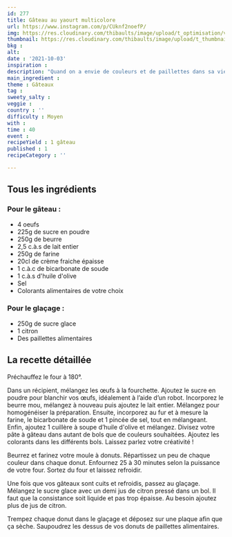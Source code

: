 ```yaml
---
id: 277
title: Gâteau au yaourt multicolore
url: https://www.instagram.com/p/CUknf2noefP/
img: https://res.cloudinary.com/thibaults/image/upload/t_optimisation/v1633450481/Recipes/20211003_gateaux_multicolores.jpg
thumbnail: https://res.cloudinary.com/thibaults/image/upload/t_thumbnail_josie/v1633450481/Recipes/20211003_gateaux_multicolores.jpg
bkg : 
alt: 
date : '2021-10-03'
inspiration : 
description: "Quand on a envie de couleurs et de paillettes dans sa vie, il faut faire ce gâteau au yaourt. Créez plein de couleurs et mettez la préparation dans le moule qui vous plaît."
main_ingredient : 
theme : Gâteaux
tag : 
sweety_salty : 
veggie : 
country : ''
difficulty : Moyen
with : 
time : 40
event : 
recipeYield : 1 gâteau
published : 1
recipeCategory : ''

---
```


## Tous les ingrédients
### Pour le gâteau :
 - 4 oeufs
 - 225g de sucre en poudre
 - 250g de beurre
 - 2,5 c.à.s de lait entier
 - 250g de farine
 - 20cl de crème fraiche épaisse
 - 1 c.à.c de bicarbonate de soude
 - 1 c.à.s d'huile d'olive
 - Sel
 - Colorants alimentaires de votre choix

### Pour le glaçage :
 - 250g de sucre glace
 - 1 citron
 - Des paillettes alimentaires

## La recette détaillée
Préchauffez le four à 180°.

Dans un récipient, mélangez les œufs à la fourchette. Ajoutez le sucre en poudre pour blanchir vos œufs, idéalement à l’aide d’un robot. Incorporez le beurre mou, mélangez à nouveau puis ajoutez le lait entier. Mélangez pour homogénéiser la préparation. Ensuite, incorporez au fur et à mesure la farine, le bicarbonate de soude et 1 pincée de sel, tout en mélangeant. Enfin, ajoutez 1 cuillère à soupe d’huile d'olive et mélangez. Divisez votre pâte à gâteau dans autant de bols que de couleurs souhaitées. Ajoutez les colorants dans les différents bols. Laissez parlez votre créativité !

Beurrez et farinez votre moule à donuts. Répartissez un peu de chaque couleur dans chaque donut. Enfournez 25 à 30 minutes selon la puissance de votre four. Sortez du four et laissez refroidir.

Une fois que vos gâteaux sont cuits et refroidis, passez au glaçage.
Mélangez le sucre glace avec un demi jus de citron pressé dans un bol. Il faut que la consistance soit liquide et pas trop épaisse. Au besoin ajoutez plus de jus de citron.

Trempez chaque donut dans le glaçage et déposez sur une plaque afin que ça sèche. Saupoudrez les dessus de vos donuts de paillettes alimentaires.
